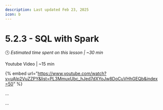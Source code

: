 ```yaml
---
description: Last updated Feb 23, 2025
icon: b
---
```


# 5.2.3 - SQL with Spark

:clock4:  _Estimated time spent on this lesson | \~30 min_

Youtube Video | \~15 min

{% embed url="https://www.youtube.com/watch?v=uAlp2VuZZPY&list=PL3MmuxUbc_hJed7dXYoJw8DoCuVHhGEQb&index=50" %}

...

...
